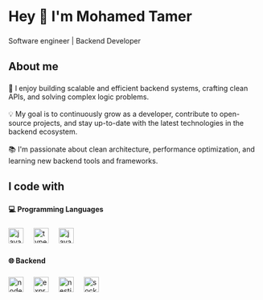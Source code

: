 <h1 align="left">Hey 👋 I'm Mohamed Tamer</h1>

###

<p align="left">Software engineer | Backend Developer</p>

###

<h2 align="left">About me</h2>

###

<p align="left">🚀 I enjoy building scalable and efficient backend systems, crafting clean APIs, and solving complex logic problems.<br><br>💡 My goal is to continuously grow as a developer, contribute to open-source projects, and stay up-to-date with the latest technologies in the backend ecosystem.<br><br>📚 I'm passionate about clean architecture, performance optimization, and learning new backend tools and frameworks.</p>

###

<h2 align="left">I code with</h2>

###

<h4 align="left">💻 Programming Languages</h4>

###

<div align="left">
  <img src="https://cdn.jsdelivr.net/gh/devicons/devicon/icons/javascript/javascript-original.svg" style="height:30px; width:30px;" alt="javascript logo" />
  <img width="12" />
  <img src="https://cdn.jsdelivr.net/gh/devicons/devicon/icons/typescript/typescript-original.svg" style="height:30px; width:30px;" alt="typescript logo" />
  <img width="12" />
  <img src="https://cdn.jsdelivr.net/gh/devicons/devicon/icons/java/java-original.svg" style="height:30px; width:30px;" alt="java logo" />
</div>

###

<h4 align="left">🌐 Backend</h4>

###

<div align="left">
  <img src="https://cdn.jsdelivr.net/gh/devicons/devicon/icons/nodejs/nodejs-original.svg" style="height:30px; width:30px;" alt="nodejs logo" />
  <img width="12" />
  <img src="https://cdn.jsdelivr.net/gh/devicons/devicon/icons/express/express-original.svg" style="height:30px; width:30px;" alt="express logo" />
  <img width="12" />
  <img src="https://cdn.jsdelivr.net/gh/devicons/devicon/icons/nestjs/nestjs-original.svg" style="height:30px; width:30px;" alt="nestjs logo" />
  <img width="12" />
  <img src="https://cdn.jsdelivr.net/gh/devicons/devicon/icons/socketio/socketio-original.svg" style="height:30px; width:30px;" alt="socketio logo" />
  <img width="12" />
  <img src="https://cdn.jsdelivr.net/gh/devicons/devicon/icons/graphql/graphql-plain.svg" style="height:30px; width:




